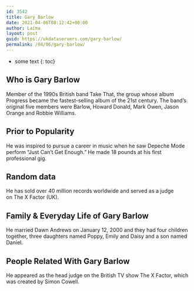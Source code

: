 ```yaml
---
id: 3542
title: Gary Barlow
date: 2021-04-06T08:12:42+00:00
author: Laima
layout: post
guid: https://ukdataservers.com/gary-barlow/
permalink: /04/06/gary-barlow/
---
```


* some text
{: toc}


## Who is Gary Barlow
                  
                  
                  
Member of the 1990s British band Take That, the group whose album Progress became the fastest-selling album of the 21st century. The band&#8217;s original five members were Barlow, Howard Donald, Mark Owen, Jason Orange and Robbie Williams.
                  
              
            
              
            
                
                
                
## Prior to Popularity
                  
                  
                  
He was inspired to pursue a career in music when he saw Depeche Mode perform &#8220;Just Can&#8217;t Get Enough.&#8221; He made 18 pounds at his first professional gig.
                  
              
            
              
            
                
                
                
## Random data
                  
                  
                  
He has sold over 40 million records worldwide and served as a judge on The X Factor (UK). 
                  
              
            
              
            
                
                
                
## Family & Everyday Life of Gary Barlow
                  
                  
                  
He married Dawn Andrews on January 12, 2000 and they had four children together, three daughters named Poppy, Emily and Daisy and a son named Daniel.
                  
              
            
              
            
                
                
                
## People Related With Gary Barlow
                  
                  
                  
He appeared as the head judge on the British TV show The X Factor, which was created by Simon Cowell.
                  
              
            
              
            
                
              
            
              
              
            
            
              
            
          
          
          